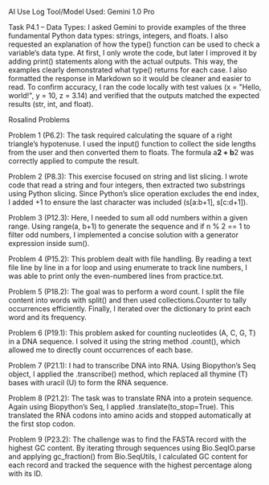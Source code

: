 AI Use Log
Tool/Model Used: Gemini 1.0 Pro

Task P4.1 – Data Types:
I asked Gemini to provide examples of the three fundamental Python data types: strings, integers, and floats. I also requested an explanation of how the type() function can be used to check a variable’s data type.
At first, I only wrote the code, but later I improved it by adding print() statements along with the actual outputs. This way, the examples clearly demonstrated what type() returns for each case. I also formatted the response in Markdown so it would be cleaner and easier to read.
To confirm accuracy, I ran the code locally with test values (x = "Hello, world!", y = 10, z = 3.14) and verified that the outputs matched the expected results (str, int, and float).

Rosalind Problems

Problem 1 (P6.2):
The task required calculating the square of a right triangle’s hypotenuse. I used the input() function to collect the side lengths from the user and then converted them to floats. The formula a**2 + b**2 was correctly applied to compute the result.

Problem 2 (P8.3):
This exercise focused on string and list slicing. I wrote code that read a string and four integers, then extracted two substrings using Python slicing. Since Python’s slice operation excludes the end index, I added +1 to ensure the last character was included (s[a:b+1], s[c:d+1]).

Problem 3 (P12.3):
Here, I needed to sum all odd numbers within a given range. Using range(a, b+1) to generate the sequence and if n % 2 == 1 to filter odd numbers, I implemented a concise solution with a generator expression inside sum().

Problem 4 (P15.2):
This problem dealt with file handling. By reading a text file line by line in a for loop and using enumerate to track line numbers, I was able to print only the even-numbered lines from practice.txt.

Problem 5 (P18.2):
The goal was to perform a word count. I split the file content into words with split() and then used collections.Counter to tally occurrences efficiently. Finally, I iterated over the dictionary to print each word and its frequency.

Problem 6 (P19.1):
This problem asked for counting nucleotides (A, C, G, T) in a DNA sequence. I solved it using the string method .count(), which allowed me to directly count occurrences of each base.

Problem 7 (P21.1):
I had to transcribe DNA into RNA. Using Biopython’s Seq object, I applied the .transcribe() method, which replaced all thymine (T) bases with uracil (U) to form the RNA sequence.

Problem 8 (P21.2):
The task was to translate RNA into a protein sequence. Again using Biopython’s Seq, I applied .translate(to_stop=True). This translated the RNA codons into amino acids and stopped automatically at the first stop codon.

Problem 9 (P23.2):
The challenge was to find the FASTA record with the highest GC content. By iterating through sequences using Bio.SeqIO.parse and applying gc_fraction() from Bio.SeqUtils, I calculated GC content for each record and tracked the sequence with the highest percentage along with its ID.
